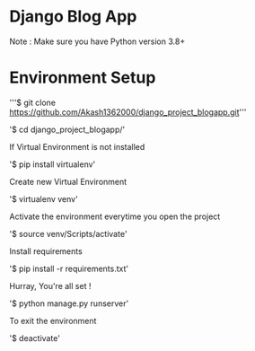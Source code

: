 # Django Blog App

Note : Make sure you have Python version 3.8+

# Environment Setup

'''$ git clone https://github.com/Akash1362000/django_project_blogapp.git'''

'$ cd django_project_blogapp/'

If Virtual Environment is not installed

'$ pip install virtualenv'

Create new Virtual Environment

'$ virtualenv venv'

Activate the environment everytime you open the project

'$ source venv/Scripts/activate'

Install requirements

'$ pip install -r requirements.txt'

Hurray, You're all set !

'$ python manage.py runserver'

To exit the environment

'$ deactivate'
